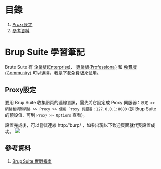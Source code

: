 # 目錄
1. [Proxy設定](#Proxy設定)
2. [參考資料](#參考資料)


# Brup Suite 學習筆記
Brute Suite 有
[企業版(Enterprise)](https://portswigger.net/burp/enterprise)、
[專業版(Professional)](https://portswigger.net/burp/pro)
和 [免費版(Community)](https://portswigger.net/burp/communitydownload)
可以選擇，我是下載免費版來使用。

## Proxy設定
要用 Brup Suite 收集網頁的連線資訊，需先將它設定成 Proxy 伺服器：`設定 >> 網路和網際網路 >> Proxy >> 使用 Proxy 伺服器：127.0.0.1:8080` (是 Brup Suite 的預設值，可到 `Proxy >> Options` 查看)。

設置完成後，可以嘗試連線 http://burp/ ，如果出現以下歡迎頁面就代表設置成功。
<img src="../Picture/BrupSuiteWelcomeWebpage.png">

## 參考資料
1. [Brup Suite 實戰指南](https://t0data.gitbooks.io/burpsuite/content/)

